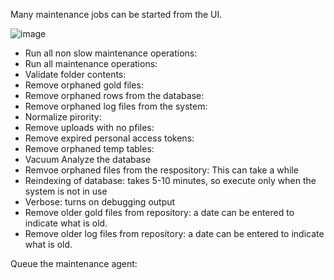 Many maintenance jobs can be started from the UI.

![image](https://github.com/fossology/fossology/assets/9692764/66f2d4e7-be2d-4c40-bd94-e941e15775c4)

* Run all non slow maintenance operations: 
* Run all maintenance operations:
* Validate folder contents:
* Remove orphaned gold files:
* Remove orphaned rows from the database:
* Remove orphaned log files from the system:
* Normalize pirority:
* Remove uploads with no pfiles:
* Remove expired personal access tokens:
* Remove orphaned temp tables:
* Vacuum Analyze the database
* Remvoe orphaned files from the respository: This can take a while
* Reindexing of database: takes 5-10 minutes, so execute only when the system is not in use
* Verbose: turns on debugging output
* Remove older gold files from repository: a date can be entered to indicate what is old.
* Remove older log files from repository: a date can be entered to indicate what is old.

Queue the maintenance agent: 
